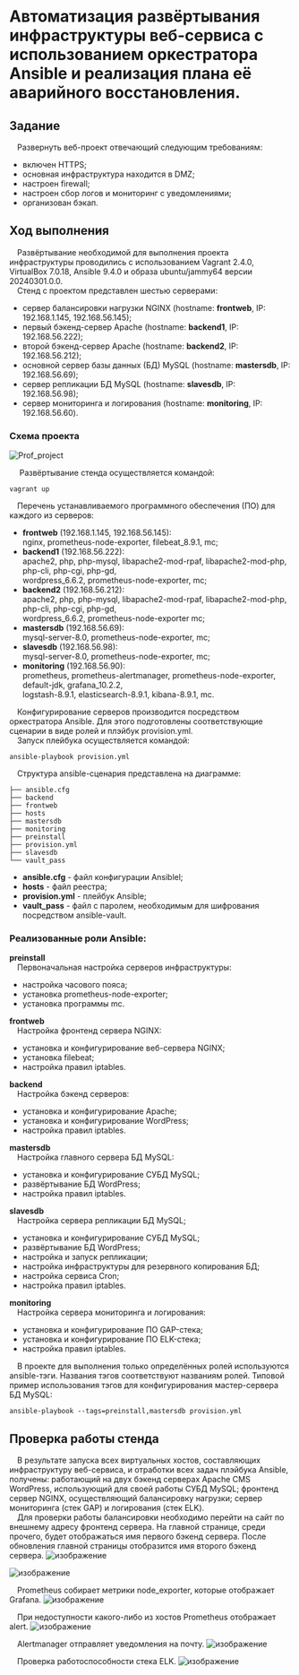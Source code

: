 # Автоматизация развёртывания инфраструктуры веб-сервиса с использованием оркестратора Ansible и реализация плана её аварийного восстановления.
## Задание
&ensp;&ensp;Развернуть веб-проект отвечающий следующим требованиям:
  - включен HTTPS;
  - основная инфраструктура находится в DMZ;
  - настроен firewall;
  - настроен сбор логов и мониторинг с уведомлениями;
  - организован бэкап.<br/>
## Ход выполнения  
&ensp;&ensp;Развёртывание необходимой для выполнения проекта инфраструктуры проводились с использованием Vagrant 2.4.0, VirtualBox 7.0.18, Ansible 9.4.0 и образа ubuntu/jammy64 версии 20240301.0.0.<br/> 
&ensp;&ensp;Стенд с проектом представлен шестью серверами:
  - сервер балансировки нагрузки NGINX (hostname: **frontweb**, IP: 192.168.1.145, 192.168.56.145);
  - первый бэкенд-сервер Apache (hostname: **backend1**, IP: 192.168.56.222);
  - второй бэкенд-сервер Apache (hostname: **backend2**, IP: 192.168.56.212);
  - основной сервер базы данных (БД) MySQL (hostname: **mastersdb**, IP: 192.168.56.69);
  - cервер репликации БД MySQL (hostname: **slavesdb**, IP: 192.168.56.98);
  - cервер мониторинга и логирования (hostname: **monitoring**, IP: 192.168.56.60).
### Схема проекта
![Prof_project](https://github.com/user-attachments/assets/3ff4e6fd-d107-4537-bd4b-0a7761463ecb)

&ensp;&ensp; Развёртывание стенда осуществляется командой:
```shell
vagrant up
```
&ensp;&ensp;Перечень устанавливаемого программного обеспечения (ПО) для каждого из серверов:
- **frontweb** (192.168.1.145, 192.168.56.145):<br/>
  nginx, prometheus-node-exporter, filebeat_8.9.1, mc;
- **backend1** (192.168.56.222):<br/>
  apache2, php, php-mysql, libapache2-mod-rpaf, libapache2-mod-php, php-cli, php-cgi, php-gd,<br/>
  wordpress_6.6.2, prometheus-node-exporter, mc;
- **backend2** (192.168.56.212):<br/>
apache2, php, php-mysql, libapache2-mod-rpaf, libapache2-mod-php, php-cli, php-cgi, php-gd,<br/>
wordpress_6.6.2, prometheus-node-exporter mc;
- **mastersdb** (192.168.56.69):<br/>
  mysql-server-8.0, prometheus-node-exporter, mc;
- **slavesdb** (192.168.56.98):<br/>
  mysql-server-8.0, prometheus-node-exporter, mc;
- **monitoring** (192.168.56.90):<br/>
  prometheus, prometheus-alertmanager, prometheus-node-exporter, default-jdk, grafana_10.2.2,<br/>
  logstash-8.9.1, elasticsearch-8.9.1, kibana-8.9.1, mc.

&ensp;&ensp;Конфигурирование серверов производится посредством оркестратора Ansible. Для этого подготовлены соответствующие сценарии в виде ролей и плэйбук provision.yml.<br/>
&ensp;&ensp;Запуск плейбука осуществляется командой:
```shell
ansible-playbook provision.yml
```
&ensp;&ensp;Структура ansible-сценария представлена на диаграмме:
```shell
├── ansible.cfg
├── backend
├── frontweb
├── hosts
├── mastersdb
├── monitoring
├── preinstall
├── provision.yml
├── slavesdb
└── vault_pass
```
- **ansible.cfg** - файл конфигурации Ansiblel;
- **hosts** - файл реестра;
- **provision.yml** - плейбук Ansible;
- **vault_pass** - файл с паролем, необходимым для шифрования посредством ansible-vault. 
### Реализованные роли Ansible:
**preinstall**<br/>
&ensp;&ensp;Первоначальная настройка серверов инфраструктуры:
- настройка часового пояса;
- установка prometheus-node-exporter;
- установка программы mc.<br/>

**frontweb** <br/>
&ensp;&ensp;Настройка фронтенд сервера NGINX:
- установка и конфигурирование веб-сервера NGINX;
- установка filebeat;
- настройка правил iptables.<br/>

**backend**<br/>
&ensp;&ensp;Настройка бэкенд серверов:
- установка и конфигурирование Apache;
- установка и конфигурирование WordPress;
- настройка правил iptables.<br/>

**mastersdb**<br/>
&ensp;&ensp;Настройка главного сервера БД MySQL:
- установка и конфигурирование СУБД MySQL;
- развёртывание БД WordPress;
- настройка правил iptables.<br/>

**slavesdb**<br/>
&ensp;&ensp;Настройка сервера репликации БД MySQL;
- установка и конфигурирование СУБД MySQL;
- развёртывание БД WordPress;
- настройка и запуск репликации;
- настройка инфраструктуры для резервного копирования БД;
- настройка сервиса Cron;
- настройка правил iptables.<br/>

**monitoring**<br/>
&ensp;&ensp;Настройка сервера мониторинга и логирования:
- установка и конфигурирование ПО GAP-стека;
- установка и конфигурирование ПО ELK-стека;
- настройка правил iptables.<br/>

&ensp;&ensp;В проекте для выполнения только определённых ролей используются ansible-тэги. Названия тэгов соответствуют названиям ролей. Типовой пример использования тэгов для конфигурирования мастер-сервера БД MySQL:
```shell
ansible-playbook --tags=preinstall,mastersdb provision.yml
```
## Проверка работы стенда
&ensp;&ensp;В результате запуска всех виртуальных хостов, составляющих инфраструктуру веб-сервиса, и отработки всех задач плэйбука Ansible, получены: работающий на двух бэкенд серверах Apache CMS WordPress, использующий для своей работы СУБД MySQL; фронтенд сервер NGINX, осуществляющий балансировку нагрузки; сервер мониторинга (стек GAP) и логирования (стек ELK).  
&ensp;&ensp;Для проверки работы балансировки необходимо перейти на сайт по внешнему адресу фронтенд сервера. На главной странице, среди прочего, будет отображаться имя первого бэкенд сервера. После обновления главной страницы отобразится имя второго бэкенд сервера.
![изображение](https://github.com/user-attachments/assets/624b3c5a-e288-4200-b2c6-9da2d1ec81d8)

![изображение](https://github.com/user-attachments/assets/a2375720-224d-435a-ae05-f140d917b5f3)

&ensp;&ensp;Prometheus собирает метрики node_exporter, которые отображает Grafana.
![изображение](https://github.com/user-attachments/assets/8e985b81-7053-4a26-9f7d-fab8d5eedb4b)

&ensp;&ensp;При недоступности какого-либо из хостов Prometheus отображает alert.
![изображение](https://github.com/user-attachments/assets/07bf03ec-d495-42d3-98b6-7ab7c0f8c403)

&ensp;&ensp;Alertmanager отправляет уведомления на почту.
![изображение](https://github.com/user-attachments/assets/ccccaac3-b97e-4d71-85f5-aa59e4af990b)

&ensp;&ensp;Проверка работоспособности стека ELK.
![изображение](https://github.com/user-attachments/assets/3b0b3f20-a8ab-450a-9657-02d6ee65924f)





